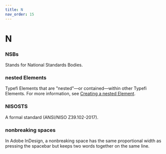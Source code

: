 ```yaml
---
title: N
nav_order: 15
---
```


# N

### NSBs
Stands for National Standards Bodies.

### nested Elements
Typefi Elements that are "nested"—or contained—within other Typefi Elements. For more information, see [Creating a nested Element](https://help.typefi.com/hc/en-us/articles/360002162496).

### NISOSTS
A formal standard (ANSI/NISO Z39.102-2017).

### nonbreaking spaces
In Adobe InDesign, a nonbreaking space has the same proportional width as pressing the spacebar but keeps two words together on the same line.
